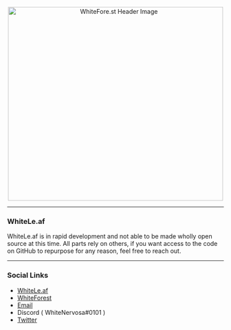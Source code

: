 <p align="center">
  <img src="https://whitele.af/other/assets/img/wFGHG.png" width="500" height="450" alt="WhiteFore.st Header Image" />
</p>

---

### WhiteLe.af
WhiteLe.af is in rapid development and not able to be made wholly open source at this time. All parts rely on others, if you want access to the code on GitHub to repurpose for any reason, feel free to reach out.

---

### Social Links
- [WhiteLe.af](https://www.whitele.af)
- [WhiteForest](https://www.whitefore.st)
- [Email](mailto:kenzie@whitele.af)
- Discord ( WhiteNervosa#0101 )
- [Twitter](https://www.twitter.com/WhiteNervosa)
